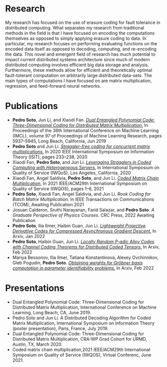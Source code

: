
# Research
My research has focused on the use of erasure coding for fault tolerance in distributed computing.
What separates my research from traditional methods in the field is that I have focused on encoding the computations themselves as opposed to simply applying erasure coding to data.
In particular, my research focuses on performing evaluating functions on the encoded data itself as opposed to decoding, computing, and re-encoding the data.
This novel and emergent field of research has much potential to impact current distributed systems architecture since much of modern distributed computing involves efficient big data storage and analysis.
Furthermore, these methods allow for efficient and theoretically optimal fault-tolerant computation on arbitrarily large distributed data-sets.
The main types of computations I have focused on are matrix multiplication, regression, and feed-forward neural networks.

# Publications
+ <b>Pedro Soto</b>, Jun Li, and Xiaodi Fan. [*Dual Entangled Polynomial Code: Three-Dimensional Coding for Distributed Matrix Multiplication*.](https://proceedings.mlr.press/v97/soto19a.html) In Proceedings of the 36th International Conference on Machine Learning (IMCL), volume 97 of Proceedings of Machine Learning Research, pages 5937–5945, Long Beach, California, Jun 2019
+ <b>Pedro Soto</b> and Jun Li.  [*Straggler-free coding for concurrent matrix multiplications*.](https://ieeexplore.ieee.org/document/9174239)  In 2020 IEEE International Symposium on Information Theory (ISIT), pages 233–238, 2020
+ Xiaodi Fan, <b>Pedro Soto</b>, and Jun Li. [*Leveraging Stragglers in Coded Computing with Heterogeneous Servers*.](https://ieeexplore.ieee.org/document/9213028) In International Symposium on Quality of Service (IWQoS), Los Angeles, California, 2020
+ Xiaodi Fan, Angel Saldivia, <b>Pedro Soto</b>, and Jun Li. [*Coded Matrix Chain Multiplication*.](https://ieeexplore.ieee.org/document/9521282) In 2021 IEEE/ACM29th International Symposium on Quality of Service (IWQOS), pages 1–6, 2021
+ <b>Pedro Soto</b>, Xiaodi Fan, Angel Saldivia, and Jun Li. *Rook Coding for Batch Matrix Multiplication*. In IEEE Transactions on Communications (TCOM), Awaiting Publication 2021
+ Josuan Calderon, Sruthi Narayanan, Farid Salazar, and <b>Pedro Soto</b>. *A Graduate Perspective of Physics Courses*. CRC Press, 2022 Awaiting Publication
+ <b>Pedro Soto</b>, Ilia Ilmer, Haibin Guan, Jun Li. [*Lightweight Projective Derivative Codes for Compressed Asynchronous Gradient Descent*.](https://arxiv.org/abs/2201.12990) In Arxiv, Jan 2022
+ <b>Pedro Soto</b>, Haibin Guan, Jun Li. [*Locally Random P-adic Alloy Codes with Channel Coding Theorems for Distributed Coded Tensors*.](https://arxiv.org/abs/2202.03469v2) In Arxiv, Feb 2022
+ Mariya Bessonov, Ilia Ilmer, Tatiana Konstantinova, Alexey Ovchinnikov, Gleb Pogudin, <b>Pedro Soto</b>. [*Obtaining weights for Gröbner basis computation in parameter identifiability problems*.](https://arxiv.org/abs/2202.06297) In Arxiv, Feb 2022

# Presentations
+ Dual Entangled Polynomial Code: Three-Dimensional Coding for Distributed Matrix Multiplication, International Conference on Machine Learning, Long Beach, CA, June 2019.
+ Pedro Soto and Jun Li. A Distributed Decoding Algorithm for Coded Matrix Multiplication, International Symposium on Information Theory (poster presentation), Paris, France, July 2019.
+ Dual Entangled Polynomial Code: Three-Dimensional Coding for Distributed Matrix Multiplication, CRA-WP Grad Cohort for URMD, Austin, TX, March 2020.
+ Coded matrix chain multiplication,2021 IEEE/ACM29th International Symposium on Quality of Service (IWQOS), Virtual Conferenc, June 2021.
